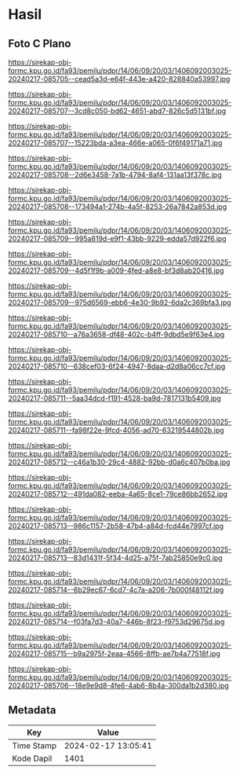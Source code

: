 # Hasil

## Foto C Plano

https://sirekap-obj-formc.kpu.go.id/fa93/pemilu/pdpr/14/06/09/20/03/1406092003025-20240217-085705--cead5a3d-e64f-443e-a420-828840a53997.jpg

https://sirekap-obj-formc.kpu.go.id/fa93/pemilu/pdpr/14/06/09/20/03/1406092003025-20240217-085707--3cd8c050-bd62-4651-abd7-826c5d5131bf.jpg

https://sirekap-obj-formc.kpu.go.id/fa93/pemilu/pdpr/14/06/09/20/03/1406092003025-20240217-085707--15223bda-a3ea-466e-a065-0f6f49171a71.jpg

https://sirekap-obj-formc.kpu.go.id/fa93/pemilu/pdpr/14/06/09/20/03/1406092003025-20240217-085708--2d6e3458-7a1b-4794-8af4-131aa13f378c.jpg

https://sirekap-obj-formc.kpu.go.id/fa93/pemilu/pdpr/14/06/09/20/03/1406092003025-20240217-085708--173494a1-274b-4a5f-8253-26a7842a853d.jpg

https://sirekap-obj-formc.kpu.go.id/fa93/pemilu/pdpr/14/06/09/20/03/1406092003025-20240217-085709--995a819d-e9f1-43bb-9229-edda57d922f6.jpg

https://sirekap-obj-formc.kpu.go.id/fa93/pemilu/pdpr/14/06/09/20/03/1406092003025-20240217-085709--4d5f1f9b-a009-4fed-a8e8-bf3d8ab20416.jpg

https://sirekap-obj-formc.kpu.go.id/fa93/pemilu/pdpr/14/06/09/20/03/1406092003025-20240217-085709--975d6569-ebb6-4e30-9b92-6da2c369bfa3.jpg

https://sirekap-obj-formc.kpu.go.id/fa93/pemilu/pdpr/14/06/09/20/03/1406092003025-20240217-085710--a76a3658-df48-402c-b4ff-9dbd5e9f63e4.jpg

https://sirekap-obj-formc.kpu.go.id/fa93/pemilu/pdpr/14/06/09/20/03/1406092003025-20240217-085710--638cef03-6f24-4947-8daa-d2d8a06cc7cf.jpg

https://sirekap-obj-formc.kpu.go.id/fa93/pemilu/pdpr/14/06/09/20/03/1406092003025-20240217-085711--5aa34dcd-f191-4528-ba9d-7817131b5409.jpg

https://sirekap-obj-formc.kpu.go.id/fa93/pemilu/pdpr/14/06/09/20/03/1406092003025-20240217-085711--fa98f22e-9fcd-4056-ad70-63219544802b.jpg

https://sirekap-obj-formc.kpu.go.id/fa93/pemilu/pdpr/14/06/09/20/03/1406092003025-20240217-085712--c46a1b30-29c4-4882-92bb-d0a6c407b0ba.jpg

https://sirekap-obj-formc.kpu.go.id/fa93/pemilu/pdpr/14/06/09/20/03/1406092003025-20240217-085712--491da082-eeba-4a65-8ce1-79ce86bb2652.jpg

https://sirekap-obj-formc.kpu.go.id/fa93/pemilu/pdpr/14/06/09/20/03/1406092003025-20240217-085713--986c1157-2b58-47b4-a84d-fcd44e7997cf.jpg

https://sirekap-obj-formc.kpu.go.id/fa93/pemilu/pdpr/14/06/09/20/03/1406092003025-20240217-085713--83d1431f-5f34-4d25-a75f-7ab25850e9c0.jpg

https://sirekap-obj-formc.kpu.go.id/fa93/pemilu/pdpr/14/06/09/20/03/1406092003025-20240217-085714--6b29ec67-6cd7-4c7a-a206-7b000f48112f.jpg

https://sirekap-obj-formc.kpu.go.id/fa93/pemilu/pdpr/14/06/09/20/03/1406092003025-20240217-085714--f03fa7d3-40a7-446b-8f23-f9753d29675d.jpg

https://sirekap-obj-formc.kpu.go.id/fa93/pemilu/pdpr/14/06/09/20/03/1406092003025-20240217-085715--b9a2975f-2eaa-4566-8ffb-ae7b4a77518f.jpg

https://sirekap-obj-formc.kpu.go.id/fa93/pemilu/pdpr/14/06/09/20/03/1406092003025-20240217-085706--18e9e9d8-4fe6-4ab6-8b4a-300da1b2d380.jpg


## Metadata

| Key        | Value               |
| ---------- | ------------------- |
| Time Stamp | 2024-02-17 13:05:41 |
| Kode Dapil | 1401                |



